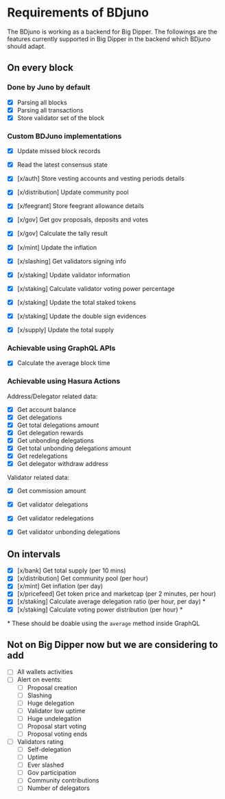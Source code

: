 # Requirements of BDjuno
The BDjuno is working as a backend for Big Dipper. The followings are the features currently supported in Big Dipper in the backend which BDjuno should adapt.

## On every block
### Done by Juno by default
- [x] Parsing all blocks
- [x] Parsing all transactions
- [x] Store validator set of the block

### Custom BDJuno implementations
- [x] Update missed block records
- [x] Read the latest consensus state
- [x] [x/auth] Store vesting accounts and vesting periods details
- [x] [x/distribution] Update community pool
- [x] [x/feegrant] Store feegrant allowance details
- [x] [x/gov] Get gov proposals, deposits and votes
- [x] [x/gov] Calculate the tally result
- [x] [x/mint] Update the inflation
- [x] [x/slashing] Get validators signing info
- [x] [x/staking] Update validator information 
- [x] [x/staking] Calculate validator voting power percentage 
- [x] [x/staking] Update the total staked tokens 
- [x] [x/staking] Update the double sign evidences
- [x] [x/supply] Update the total supply


### Achievable using GraphQL APIs
- [x] Calculate the average block time


### Achievable using Hasura Actions
Address/Delegator related data:
- [x] Get account balance
- [x] Get delegations
- [x] Get total delegations amount
- [x] Get delegation rewards
- [x] Get unbonding delegations
- [x] Get total unbonding delegations amount
- [x] Get redelegations
- [x] Get delegator withdraw address

Validator related data:
- [x] Get commission amount
- [x] Get validator delegations
- [x] Get validator redelegations
- [x] Get validator unbonding delegations


## On intervals
- [x] [x/bank] Get total supply (per 10 mins)
- [x] [x/distribution] Get community pool (per hour)
- [x] [x/mint] Get inflation (per day)
- [x] [x/pricefeed] Get token price and marketcap (per 2 minutes, per hour)
- [x] [x/staking] Calculate average delegation ratio (per hour, per day) *
- [x] [x/staking] Calculate voting power distribution (per hour) *

\* These should be doable using the `average` method inside GraphQL

## Not on Big Dipper now but we are considering to add

- [ ] All wallets activities
- [ ] Alert on events: 
   - [ ] Proposal creation
   - [ ] Slashing
   - [ ] Huge delegation
   - [ ] Validator low uptime
   - [ ] Huge undelegation
   - [ ] Proposal start voting 
   - [ ] Proposal voting ends
- [ ] Validators rating
   - [ ] Self-delegation
   - [ ] Uptime
   - [ ] Ever slashed
   - [ ] Gov participation
   - [ ] Community contributions
   - [ ] Number of delegators
